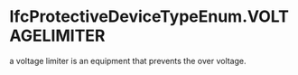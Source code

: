 IfcProtectiveDeviceTypeEnum.VOLTAGELIMITER
==========================================
a voltage limiter is an equipment that prevents the over voltage.


